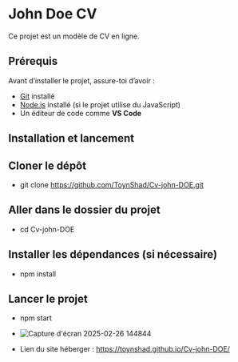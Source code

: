 # John Doe CV

Ce projet est un modèle de CV en ligne.

## Prérequis

Avant d’installer le projet, assure-toi d’avoir :

- [Git](https://git-scm.com/) installé
- [Node.js](https://nodejs.org/) installé (si le projet utilise du JavaScript)
- Un éditeur de code comme **VS Code**

## Installation et lancement

## Cloner le dépôt  

- git clone https://github.com/ToynShad/Cv-john-DOE.git

## Aller dans le dossier du projet 

- cd Cv-john-DOE

## Installer les dépendances (si nécessaire)

- npm install

## Lancer le projet

- npm start 


- ![Capture d'écran 2025-02-26 144844](https://github.com/user-attachments/assets/5e5a735a-b2d1-46fa-9490-061b81cb4b7a)
 

- Lien du site héberger : https://toynshad.github.io/Cv-john-DOE/




